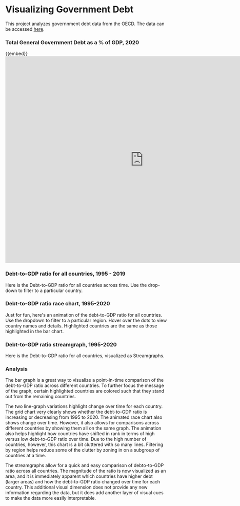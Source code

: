 # Visualizing Government Debt

This project analyzes governnment debt data from the OECD. The data can be accessed [here](https://data.oecd.org/gga/general-government-debt.htm).

### Total General Government Debt as a % of GDP, 2020
{{embed}}<iframe src="https://data.oecd.org/chart/6vmv" width="860" height="645" style="border: 0" mozallowfullscreen="true" webkitallowfullscreen="true" allowfullscreen="true"><ahref="https://data.oecd.org/chart/6vmv" target="_blank">OECD Chart: General government debt, Total, % of GDP, Annual, 2020</a></iframe>

### Debt-to-GDP ratio for all countries, 1995 - 2019
Here is the Debt-to-GDP ratio for all countries across time. Use the drop-down to filter to a particular country. 
<div class="flourish-embed flourish-chart" data-src="visualisation/7677494"><script src="https://public.flourish.studio/resources/embed.js"></script></div>

### Debt-to-GDP ratio race chart, 1995-2020
Just for fun, here's an animation of the debt-to-GDP ratio for all countries. Use the dropdown to filter to a particular region. Hover over the dots to view country names and details. Highlighted countries are the same as those highlighted in the bar chart. 
<div class="flourish-embed flourish-chart" data-src="visualisation/7689852"><script src="https://public.flourish.studio/resources/embed.js"></script></div>

### Debt-to-GDP ratio streamgraph, 1995-2020
Here is the Debt-to-GDP ratio for all countries, visualized as Streamgraphs. 
<div class="flourish-embed flourish-chart" data-src="visualisation/7689802"><script src="https://public.flourish.studio/resources/embed.js"></script></div>

### Analysis

The bar graph is a great way to visualize a point-in-time comparison of the debt-to-GDP ratio across different countries. To further focus the message of the graph, certain highlighted countries are colored such that they stand out from the remaining countries. 

The two line-graph variations highlight change over time for each country. The grid chart very clearly shows whether the debt-to-GDP ratio is increasing or decreasing from 1995 to 2020. The animated race chart also shows change over time. However, it also allows for comparisons across different countries by showing them all on the same graph. The animation also helps highlight how countries have shifted in rank in terms of high versus low debt-to-GDP ratio over time. Due to the high number of countries, however, this chart is a bit cluttered with so many lines. Filtering by region helps reduce some of the clutter by zoning in on a subgroup of countries at a time. 

The streamgraphs allow for a quick and easy comparison of debto-to-GDP ratio across all countries. The magnitude of the ratio is now visualized as an area, and it is immediately apparent which countries have higher debt (larger areas) and how the debt-to-GDP ratio changed over time for each country. This additional visual dimension does not provide any new information regarding the data, but it does add another layer of visual cues to make the data more easily interpretable.
